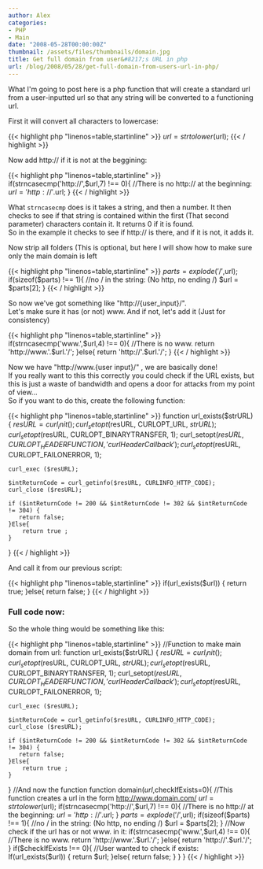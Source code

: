 ```yaml
---
author: Alex
categories:
- PHP
- Main
date: "2008-05-28T00:00:00Z"
thumbnail: /assets/files/thumbnails/domain.jpg
title: Get full domain from user&#8217;s URL in php
url: /blog/2008/05/28/get-full-domain-from-users-url-in-php/
---
```


What I\'m going to post here is a php function that will create a standard url from a user-inputted url so that any string will be converted to a functioning url.

First it will convert all characters to lowercase:

{{< highlight php "linenos=table,startinline" >}}
$url = strtolower($url);
{{< / highlight >}}

Now add http:// if it is not at the beggining:

{{< highlight php "linenos=table,startinline" >}}
if(strncasecmp('http://',$url,7) !== 0){
	//There is no http:// at the beginning:
	$url = 'http://'.$url;
}
{{< / highlight >}}  

What `strncasecmp` does is it takes a string, and then a number. It then checks to see if that string is contained within the first (That second parameter) characters contain it. It returns 0 if it is found.  
So in the example it checks to see if http:// is there, and if it is not, it adds it.

Now strip all folders (This is optional, but here I will show how to make sure only the main domain is left

{{< highlight php "linenos=table,startinline" >}}
$parts = explode('/',$url);
if(sizeof($parts) !== 1){
	//no / in the string: (No http, no ending /)
	$url = $parts[2];
}
{{< / highlight >}}

So now we\'ve got something like \"http://{user_input}/\".  
Let\'s make sure it has (or not) www. And if not, let\'s add it (Just for consistency)

{{< highlight php "linenos=table,startinline" >}}
if(strncasecmp('www.',$url,4) !== 0){
	//There is no www.
	return 'http://www.'.$url.'/';
}else{
	return 'http://'.$url.'/';
}
{{< / highlight >}}

Now we have \"http://www.{user input}/\" , we are basically done!  
If you really want to this this correctly you could check if the URL exists, but this is just a waste of bandwidth and opens a door for attacks from my point of view...  
So if you want to do this, create the following function:

{{< highlight php "linenos=table,startinline" >}}
function url_exists($strURL) {
    $resURL = curl_init();
    curl_setopt($resURL, CURLOPT_URL, $strURL);
    curl_setopt($resURL, CURLOPT_BINARYTRANSFER, 1);
    curl_setopt($resURL, CURLOPT_HEADERFUNCTION, 'curlHeaderCallback');
    curl_setopt($resURL, CURLOPT_FAILONERROR, 1);

    curl_exec ($resURL);

    $intReturnCode = curl_getinfo($resURL, CURLINFO_HTTP_CODE);
    curl_close ($resURL);

    if ($intReturnCode != 200 && $intReturnCode != 302 && $intReturnCode != 304) {
       return false;
    }Else{
        return true ;
    }
} 
{{< / highlight >}}

And call it from our previous script:

{{< highlight php "linenos=table,startinline" >}}
if(url_exists($url)) {
     return true;
}else{
    return false;
}
{{< / highlight >}}

### Full code now: 

So the whole thing would be something like this: 

{{< highlight php "linenos=table,startinline" >}}
//Function to make main domain from url:
function url_exists($strURL) {
    $resURL = curl_init();
    curl_setopt($resURL, CURLOPT_URL, $strURL);
    curl_setopt($resURL, CURLOPT_BINARYTRANSFER, 1);
    curl_setopt($resURL, CURLOPT_HEADERFUNCTION, 'curlHeaderCallback');
    curl_setopt($resURL, CURLOPT_FAILONERROR, 1);

    curl_exec ($resURL);

    $intReturnCode = curl_getinfo($resURL, CURLINFO_HTTP_CODE);
    curl_close ($resURL);

    if ($intReturnCode != 200 && $intReturnCode != 302 && $intReturnCode != 304) {
       return false;
    }Else{
        return true ;
    }
} 
//And now the function
function domain($url,$checkIfExists=0){
	//This function creates a url in the form http://www.domain.com/
	$url = strtolower($url);
	if(strncasecmp('http://',$url,7) !== 0){
		//There is no http:// at the beginning:
		$url = 'http://'.$url;
	}
	$parts = explode('/',$url);
	if(sizeof($parts) !== 1){
		//no / in the string: (No http, no ending /)
		$url = $parts[2];
	}
	//Now check if the url has or not www. in it:
	if(strncasecmp('www.',$url,4) !== 0){
		//There is no www.
		return 'http://www.'.$url.'/';
	}else{
		return 'http://'.$url.'/';
	}
	if($checkIfExists !== 0){
		//User wanted to check if exists:
		If(url_exists($url)) {
			return $url;
		}else{
			return false;
		}
	}
}
{{< / highlight >}}
